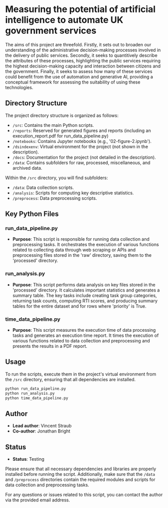 # Measuring the potential of artificial intelligence to automate UK government services

The aims of this project are threefold. Firstly, it sets out to broaden our understanding of the administrative decision-making processes involved in the delivery of public services. Secondly, it seeks to quantitively describe the attributes of these processes, highlighting the public services requiring the highest decision-making capacity and interaction between citizens and the government. Finally, it seeks to assess how many of these services could benefit from the use of automation and generative AI, providing a conceptual framework for assessing the suitability of using these technologies.  

## Directory Structure

The project directory structure is organized as follows:

- `/src`: Contains the main Python scripts.
- `/reports`: Reserved for generated figures and reports (including an execution_report.pdf for run_data_pipeline.py)
- `/notebooks`: Contains Jupyter notebooks (e.g., '02-figure-2.ipynb').
- `/dsindexenv`: Virtual environment for the project (not shown in the description).
- `/docs`: Documentation for the project (not detailed in the description).
- `/data`: Contains subfolders for raw, processed, miscellaneous, and archived data.

Within the `/src` directory, you will find subfolders:
- `/data`: Data collection scripts.
- `/analysis`: Scripts for computing key descriptive statistics.
- `/preprocess`: Data preprocessing scripts.

## Key Python Files

### run_data_pipeline.py

- **Purpose**: This script is responsible for running data collection and preprocessing tasks. It orchestrates the execution of various functions related to collecting data through web scraping or APIs and preprocessing files stored in the 'raw' directory, saving them to the 'processed' directory.

### run_analysis.py

- **Purpose**: This script performs data analysis on key files stored in the 'processed' directory. It calculates important statistics and generates a summary table. The key tasks include creating task group categories, returning task counts, computing RTI scores, and producing summary tables for the entire dataset and for rows where 'priority' is True.

### time_data_pipeline.py

- **Purpose**: This script measures the execution time of data processing tasks and generates an execution time report. It times the execution of various functions related to data collection and preprocessing and presents the results in a PDF report.

## Usage

To run the scripts, execute them in the project's virtual environment from the `/src` directory, ensuring that all dependencies are installed.

```bash
python run_data_pipeline.py
python run_analysis.py
python time_data_pipeline.py
```

##  Author

- **Lead author**: Vincent Straub
- **Co-author**: Jonathan Bright

## Status

- **Status**: Testing

Please ensure that all necessary dependencies and libraries are properly installed before running the script. Additionally, make sure that the `/data` and `/preprocess` directories contain the required modules and scripts for data collection and preprocessing tasks.

For any questions or issues related to this script, you can contact the author via the provided email address.
